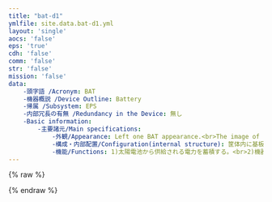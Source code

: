 ```yaml
---
title: "bat-d1"
ymlfile: site.data.bat-d1.yml
layout: 'single'
aocs: 'false'
eps: 'true'
cdh: 'false'
comm: 'false'
str: 'false'
mission: 'false'
data:
    -頭字語 /Acronym: BAT
    -機器概説 /Device Outline: Battery
    -帰属 /Subsystem: EPS
    -内部冗長の有無 /Redundancy in the Device: 無し
    -Basic information:
        -主要諸元/Main specifications:
            -外観/Appearance: Left one BAT appearance.<br>The image of BAT after being installed on inner structure. Just for reference.<br><img src = "/assets/bat1.jpg"><img src = "/assets/bat2.jpg">
            -構成・内部配置/Configuration(internal structure): 筐体内に基板を搭載
            -機能/Functions: 1)太陽電池から供給される電力を蓄積する。<br>2)機器へ電力を供給する。
---
```



{% raw %}
<script>
    var diagramSource = 'title
__Hosted Payload Interface Diagram__
end title

scale 0.8
skinparam nodesep 30
skinparam ranksep 50
left to right direction

rectangle {
component Satellite {
  component Connector_S2PH
  component OBC
  component STR_PZ_Panel
  component Thermometer
  component Thermal_Insulator
  component Fasteners
  component Others
}
component GroundSystem
}
component Payload 
component PayloadUser
component Payload_Harness
together {
interface Electrical_Interface as "Electical\nI/F"
interface Data_Interface as "Data I/F"
interface Mechanical_Interface as "Thermal I/F\nStructural I/F"
interface Orbit_Interface as "Orbit I/F"
interface Electrical_Connector_Interface as  "Electrical\nConnector\nI/F"
interface Environmental_Interface as "Environmental\nI/F"
}
interface UserInterface as "User I/F"

PayloadUser -- UserInterface
UserInterface -- GroundSystem
GroundSystem -left- Satellite
OBC -- Connector_S2PH
OBC -- Electrical_Interface
OBC -- Data_Interface
Connector_S2PH -- Electrical_Connector_Interface
STR_PZ_Panel -- Mechanical_Interface
Thermometer -- Mechanical_Interface
Thermal_Insulator -- Mechanical_Interface
Fasteners -- Mechanical_Interface
Satellite -- Orbit_Interface
Satellite -- Environmental_Interface

Electrical_Connector_Interface -- Payload_Harness 
Payload_Harness -- Payload

Electrical_Interface -- Payload
Data_Interface -- Payload
Mechanical_Interface -- Payload
Orbit_Interface --Payload
Environmental_Interface --Payload'

    var data = textEncode(diagramSource) 
    var compressed = pako.deflate(data, { level: 9, to: 'string' }) 
    var result = btoa(compressed) 
      .replace(/\+/g, '-').replace(/\//g, '_') 
    var img = document.createElement("img");
    img.src = "https://kroki.io/plantuml/svg/" + result;
    document.body.appendChild(img);
</script>
{% endraw %}

